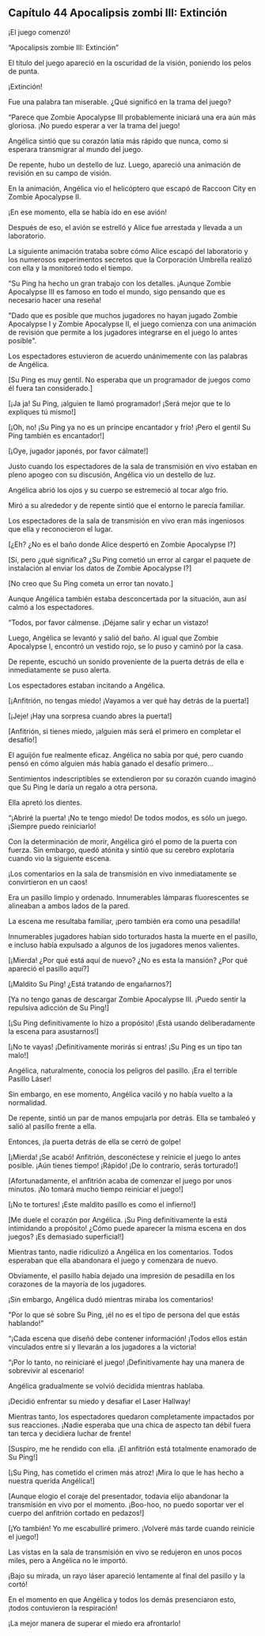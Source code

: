 
## Capítulo 44 Apocalipsis zombi III: Extinción


¡El juego comenzó!

“Apocalipsis zombie III: Extinción”

El título del juego apareció en la oscuridad de la visión, poniendo los pelos de punta.

¡Extinción!

Fue una palabra tan miserable. ¿Qué significó en la trama del juego?

“Parece que Zombie Apocalypse III probablemente iniciará una era aún más gloriosa. ¡No puedo esperar a ver la trama del juego!

Angélica sintió que su corazón latía más rápido que nunca, como si esperara transmigrar al mundo del juego.

De repente, hubo un destello de luz. Luego, apareció una animación de revisión en su campo de visión.

En la animación, Angélica vio el helicóptero que escapó de Raccoon City en Zombie Apocalypse II.

¡En ese momento, ella se había ido en ese avión!

Después de eso, el avión se estrelló y Alice fue arrestada y llevada a un laboratorio.

La siguiente animación trataba sobre cómo Alice escapó del laboratorio y los numerosos experimentos secretos que la Corporación Umbrella realizó con ella y la monitoreó todo el tiempo.

“Su Ping ha hecho un gran trabajo con los detalles. ¡Aunque Zombie Apocalypse III es famoso en todo el mundo, sigo pensando que es necesario hacer una reseña!

"Dado que es posible que muchos jugadores no hayan jugado Zombie Apocalypse I y Zombie Apocalypse II, el juego comienza con una animación de revisión que permite a los jugadores integrarse en el juego lo antes posible".

Los espectadores estuvieron de acuerdo unánimemente con las palabras de Angélica.

[Su Ping es muy gentil. No esperaba que un programador de juegos como él fuera tan considerado.]

[¡Ja ja! Su Ping, ¡alguien te llamó programador! ¡Será mejor que te lo expliques tú mismo!]

[¡Oh, no! ¡Su Ping ya no es un príncipe encantador y frío! ¡Pero el gentil Su Ping también es encantador!]

[¡Oye, jugador japonés, por favor cálmate!]

Justo cuando los espectadores de la sala de transmisión en vivo estaban en pleno apogeo con su discusión, Angélica vio un destello de luz.

Angélica abrió los ojos y su cuerpo se estremeció al tocar algo frío.

Miró a su alrededor y de repente sintió que el entorno le parecía familiar.

Los espectadores de la sala de transmisión en vivo eran más ingeniosos que ella y reconocieron el lugar.

[¿Eh? ¿No es el baño donde Alice despertó en Zombie Apocalypse I?]

[Sí, pero ¿qué significa? ¿Su Ping cometió un error al cargar el paquete de instalación al enviar los datos de Zombie Apocalypse I?]

[No creo que Su Ping cometa un error tan novato.]

Aunque Angélica también estaba desconcertada por la situación, aun así calmó a los espectadores.

“Todos, por favor cálmense. ¡Déjame salir y echar un vistazo!

Luego, Angélica se levantó y salió del baño. Al igual que Zombie Apocalypse I, encontró un vestido rojo, se lo puso y caminó por la casa.

De repente, escuchó un sonido proveniente de la puerta detrás de ella e inmediatamente se puso alerta.

Los espectadores estaban incitando a Angélica.

[¡Anfitrión, no tengas miedo! ¡Vayamos a ver qué hay detrás de la puerta!]

[¡Jeje! ¡Hay una sorpresa cuando abres la puerta!]

[Anfitrión, si tienes miedo, ¡alguien más será el primero en completar el desafío!]

El aguijón fue realmente eficaz. Angélica no sabía por qué, pero cuando pensó en cómo alguien más había ganado el desafío primero...

Sentimientos indescriptibles se extendieron por su corazón cuando imaginó que Su Ping le daría un regalo a otra persona.

Ella apretó los dientes.

“¡Abriré la puerta! ¡No te tengo miedo! De todos modos, es sólo un juego. ¡Siempre puedo reiniciarlo!

Con la determinación de morir, Angélica giró el pomo de la puerta con fuerza. Sin embargo, quedó atónita y sintió que su cerebro explotaría cuando vio la siguiente escena.

¡Los comentarios en la sala de transmisión en vivo inmediatamente se convirtieron en un caos!

Era un pasillo limpio y ordenado. Innumerables lámparas fluorescentes se alineaban a ambos lados de la pared.

La escena me resultaba familiar, ¡pero también era como una pesadilla!

Innumerables jugadores habían sido torturados hasta la muerte en el pasillo, e incluso había expulsado a algunos de los jugadores menos valientes.

[¡Mierda! ¿Por qué está aquí de nuevo? ¿No es esta la mansión? ¿Por qué apareció el pasillo aquí?]

[¡Maldito Su Ping! ¿Está tratando de engañarnos?]

[Ya no tengo ganas de descargar Zombie Apocalypse III. ¡Puedo sentir la repulsiva adicción de Su Ping!]

[¡Su Ping definitivamente lo hizo a propósito! ¡Está usando deliberadamente la escena para asustarnos!]

[¡No te vayas! ¡Definitivamente morirás si entras! ¡Su Ping es un tipo tan malo!]

Angélica, naturalmente, conocía los peligros del pasillo. ¡Era el terrible Pasillo Láser!

Sin embargo, en ese momento, Angélica vaciló y no había vuelto a la normalidad.

De repente, sintió un par de manos empujarla por detrás. Ella se tambaleó y salió al pasillo frente a ella.

Entonces, ¡la puerta detrás de ella se cerró de golpe!

[¡Mierda! ¡Se acabó! Anfitrión, desconéctese y reinicie el juego lo antes posible. ¡Aún tienes tiempo! ¡Rápido! ¡De lo contrario, serás torturado!]

[Afortunadamente, el anfitrión acaba de comenzar el juego por unos minutos. ¡No tomará mucho tiempo reiniciar el juego!]

[¡No te tortures! ¡Este maldito pasillo es como el infierno!]

[Me duele el corazón por Angélica. ¡Su Ping definitivamente la está intimidando a propósito! ¿Cómo puede aparecer la misma escena en dos juegos? ¡Es demasiado superficial!]

Mientras tanto, nadie ridiculizó a Angélica en los comentarios. Todos esperaban que ella abandonara el juego y comenzara de nuevo.

Obviamente, el pasillo había dejado una impresión de pesadilla en los corazones de la mayoría de los jugadores.

¡Sin embargo, Angélica dudó mientras miraba los comentarios!

"Por lo que sé sobre Su Ping, ¡él no es el tipo de persona del que estás hablando!"

“¡Cada escena que diseñó debe contener información! ¡Todos ellos están vinculados entre sí y llevarán a los jugadores a la victoria!

“¡Por ​​lo tanto, no reiniciaré el juego! ¡Definitivamente hay una manera de sobrevivir al escenario!

Angélica gradualmente se volvió decidida mientras hablaba.

¡Decidió enfrentar su miedo y desafiar el Laser Hallway!

Mientras tanto, los espectadores quedaron completamente impactados por sus reacciones. ¡Nadie esperaba que una chica de aspecto tan débil fuera tan terca y decidiera luchar de frente!

[Suspiro, me he rendido con ella. ¡El anfitrión está totalmente enamorado de Su Ping!]

[¡Su Ping, has cometido el crimen más atroz! ¡Mira lo que le has hecho a nuestra querida Angélica!]

[Aunque elogio el coraje del presentador, todavía elijo abandonar la transmisión en vivo por el momento. ¡Boo-hoo, no puedo soportar ver el cuerpo del anfitrión cortado en pedazos!]

[¡Yo también! Yo me escabulliré primero. ¡Volveré más tarde cuando reinicie el juego!]

Las vistas en la sala de transmisión en vivo se redujeron en unos pocos miles, pero a Angélica no le importó.

¡Bajo su mirada, un rayo láser apareció lentamente al final del pasillo y la cortó!

En el momento en que Angélica y todos los demás presenciaron esto, ¡todos contuvieron la respiración!

¡La mejor manera de superar el miedo era afrontarlo!

